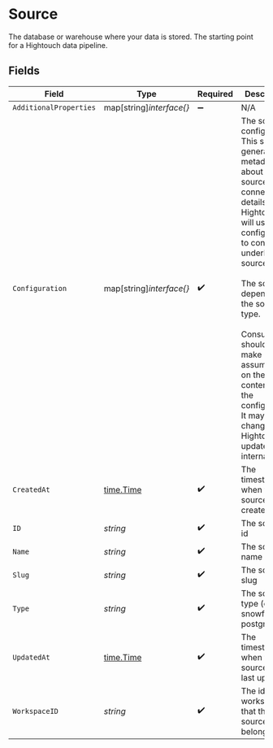 # Source

The database or warehouse where your data is stored. The starting point for
a Hightouch data pipeline.


## Fields

| Field                                                                                                                                                                                                                                                                                                                                                | Type                                                                                                                                                                                                                                                                                                                                                 | Required                                                                                                                                                                                                                                                                                                                                             | Description                                                                                                                                                                                                                                                                                                                                          |
| ---------------------------------------------------------------------------------------------------------------------------------------------------------------------------------------------------------------------------------------------------------------------------------------------------------------------------------------------------- | ---------------------------------------------------------------------------------------------------------------------------------------------------------------------------------------------------------------------------------------------------------------------------------------------------------------------------------------------------- | ---------------------------------------------------------------------------------------------------------------------------------------------------------------------------------------------------------------------------------------------------------------------------------------------------------------------------------------------------- | ---------------------------------------------------------------------------------------------------------------------------------------------------------------------------------------------------------------------------------------------------------------------------------------------------------------------------------------------------- |
| `AdditionalProperties`                                                                                                                                                                                                                                                                                                                               | map[string]*interface{}*                                                                                                                                                                                                                                                                                                                             | :heavy_minus_sign:                                                                                                                                                                                                                                                                                                                                   | N/A                                                                                                                                                                                                                                                                                                                                                  |
| `Configuration`                                                                                                                                                                                                                                                                                                                                      | map[string]*interface{}*                                                                                                                                                                                                                                                                                                                             | :heavy_check_mark:                                                                                                                                                                                                                                                                                                                                   | The source's configuration. This specifies general metadata about sources, like connection details<br/>Hightouch will use this configuration to connect to underlying source.<br/><br/>The schema depends on the source type.<br/><br/>Consumers should NOT make assumptions on the contents of the<br/>configuration. It may change as Hightouch updates its internal code. |
| `CreatedAt`                                                                                                                                                                                                                                                                                                                                          | [time.Time](https://pkg.go.dev/time#Time)                                                                                                                                                                                                                                                                                                            | :heavy_check_mark:                                                                                                                                                                                                                                                                                                                                   | The timestamp when the source was created                                                                                                                                                                                                                                                                                                            |
| `ID`                                                                                                                                                                                                                                                                                                                                                 | *string*                                                                                                                                                                                                                                                                                                                                             | :heavy_check_mark:                                                                                                                                                                                                                                                                                                                                   | The source's id                                                                                                                                                                                                                                                                                                                                      |
| `Name`                                                                                                                                                                                                                                                                                                                                               | *string*                                                                                                                                                                                                                                                                                                                                             | :heavy_check_mark:                                                                                                                                                                                                                                                                                                                                   | The source's name                                                                                                                                                                                                                                                                                                                                    |
| `Slug`                                                                                                                                                                                                                                                                                                                                               | *string*                                                                                                                                                                                                                                                                                                                                             | :heavy_check_mark:                                                                                                                                                                                                                                                                                                                                   | The source's slug                                                                                                                                                                                                                                                                                                                                    |
| `Type`                                                                                                                                                                                                                                                                                                                                               | *string*                                                                                                                                                                                                                                                                                                                                             | :heavy_check_mark:                                                                                                                                                                                                                                                                                                                                   | The source's type (e.g. snowflake or postgres).                                                                                                                                                                                                                                                                                                      |
| `UpdatedAt`                                                                                                                                                                                                                                                                                                                                          | [time.Time](https://pkg.go.dev/time#Time)                                                                                                                                                                                                                                                                                                            | :heavy_check_mark:                                                                                                                                                                                                                                                                                                                                   | The timestamp when the source was last updated                                                                                                                                                                                                                                                                                                       |
| `WorkspaceID`                                                                                                                                                                                                                                                                                                                                        | *string*                                                                                                                                                                                                                                                                                                                                             | :heavy_check_mark:                                                                                                                                                                                                                                                                                                                                   | The id of the workspace that the source belongs to                                                                                                                                                                                                                                                                                                   |